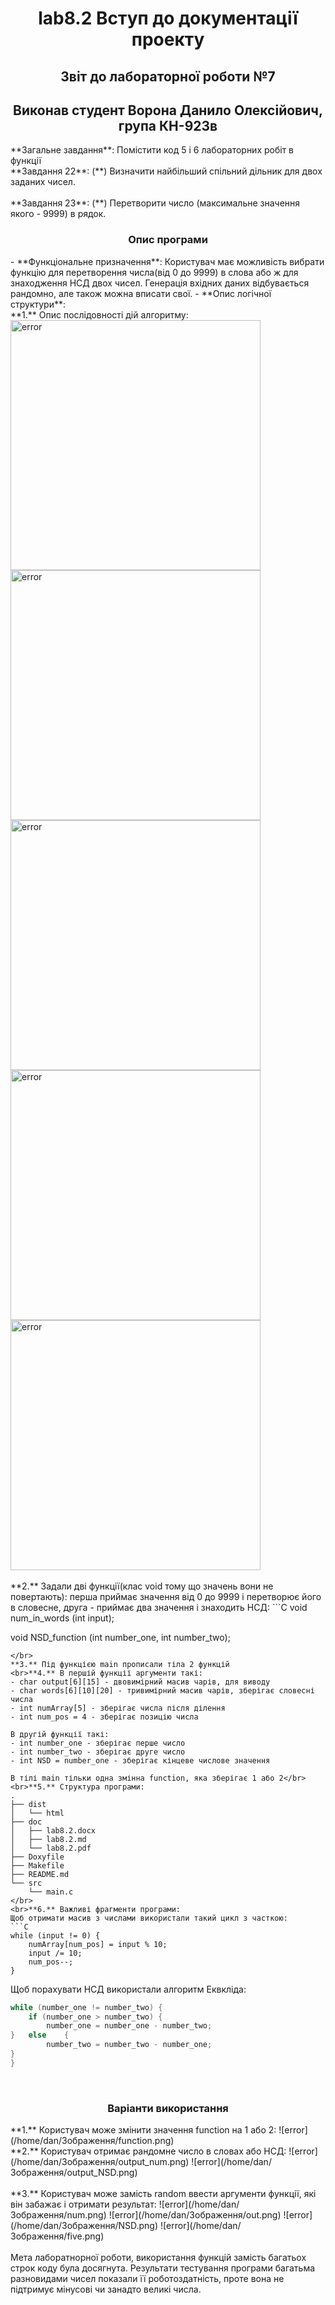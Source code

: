 <h1><center>lab8.2 Вступ до документації проекту</center></h1>

<h2><center>Звіт до лабораторної роботи №7</center></h2>
<h2><center>Виконав студент Ворона Данило Олексійович, група КН-923в</center></h2>
**Загальне завдання**: Помістити код 5 і 6 лабораторних робіт в функції
<br>**Завдання 22**: (**) Визначити найбільший спільний дільник для двох заданих чисел.</br>
<br>**Завдання 23**: (**) Перетворити число (максимальне значення якого - 9999) в рядок.
<h3><center>Опис програми</center></h3>
- **Функціональне призначення**: Користувач має можливість вибрати функцію для перетворення числа(від 0 до 9999) в слова або ж для знаходження НСД двох чисел. Генерація вхідних даних відбувається рандомно, але також можна вписати свої.
- **Опис логічної структури**: 
<br>**1.** Опис послідовності дій алгоритму:
<img alt="error" style="height: 400px; width: 400px;" src="/home/dan/Зображення/block.png">
<img alt="error" style="height: 400px; width: 400px;" src="/home/dan/Зображення/NSD_function.png">
<img alt="error" style="height: 400px; width: 400px;" src="/home/dan/Зображення/num_in_words.png">
<img alt="error" style="height: 400px; width: 400px;" src="/home/dan/Зображення/num_in_words1.png">
<img alt="error" style="height: 400px; width: 400px;" src="/home/dan/Зображення/num_in_words2.png">
</br>
<br>**2.** Задали дві функції(клас void тому що значень вони не повертають): перша приймає значення від 0 до 9999 і перетворює його в словесне, друга - приймає два значення і знаходить НСД:
```C
void num_in_words (int input);

void NSD_function (int number_one, int number_two);
```
</br>
**3.** Під функцією main прописали тіла 2 функцій
<br>**4.** В першій функції аргументи такі:
- char output[6][15] - двовимірний масив чарів, для виводу
- char words[6][10][20] - тривимірний масив чарів, зберігає словесні числа
- int numArray[5] - зберігає числа після ділення
- int num_pos = 4 - зберігає позицію числа

В другій функції такі:
- int number_one - зберігає перше число
- int number_two - зберігає друге число
- int NSD = number_one - зберігає кінцеве числове значення

В тілі main тільки одна змінна function, яка зберігає 1 або 2</br>
<br>**5.** Структура програми:
.
├── dist
│   └── html
├── doc
│   ├── lab8.2.docx
│   ├── lab8.2.md
│   └── lab8.2.pdf
├── Doxyfile
├── Makefile
├── README.md
└── src
    └── main.c
</br>
<br>**6.** Важливі фрагменти програми:
Щоб отримати масив з числами використали такий цикл з часткою:
```C
while (input != 0) {
	numArray[num_pos] = input % 10;
	input /= 10;	
	num_pos--;
}
```
Щоб порахувати НСД використали алгоритм Еквкліда:
```C
while (number_one != number_two) {	
	if (number_one > number_two) {
		number_one = number_one - number_two;
}	else	{
		number_two = number_two - number_one;
}
}
```
</br>
<h3><center>Варіанти використання</center></h3>
**1.** Користувач може змінити значення function на 1 або 2:
![error](/home/dan/Зображення/function.png)
<br>**2.** Користувач отримає рандомне число в словах або НСД:
![error](/home/dan/Зображення/output_num.png)
![error](/home/dan/Зображення/output_NSD.png)</br>
<br>**3.** Користувач може замість random ввести аргументи функції, які він забажає і отримати результат:
![error](/home/dan/Зображення/num.png)
![error](/home/dan/Зображення/out.png)
![error](/home/dan/Зображення/NSD.png)
![error](/home/dan/Зображення/five.png)</br>

<br>
Мета лаборатнорної роботи, використання функцій замість багатьох строк коду була досягнута. Результати тестування програми багатьма разновидами чисел показали її роботоздатність, проте вона не підтримує мінусові чи занадто великі числа.
</br>
